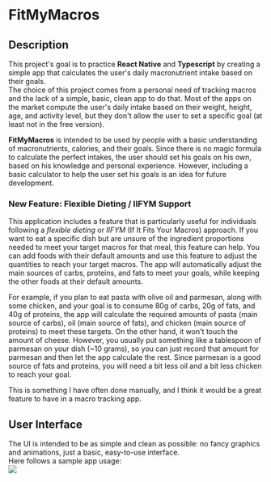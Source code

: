 # FitMyMacros
## Description
This project's goal is to practice **React Native** and **Typescript** by creating a simple app that calculates the user's daily macronutrient intake based on their goals.\
The choice of this project comes from a personal need of tracking macros and the lack of a simple, basic, clean app to do that. Most of the apps on the market compute the user's daily intake based on their weight, height, age, and activity level, but they don't allow the user to set a specific goal (at least not in the free version).

**FitMyMacros** is intended to be used by people with a basic understanding of macronutrients, calories, and their goals. Since there is no magic formula to calculate the perfect intakes, the user should set his goals on his own, based on his knowledge and personal experience. However, including a basic calculator to help the user set his goals is an idea for future development.

### New Feature: Flexible Dieting / IIFYM Support
This application includes a feature that is particularly useful for individuals following a _flexible dieting_ or _IIFYM_ (If It Fits Your Macros) approach. If you want to eat a specific dish but are unsure of the ingredient proportions needed to meet your target macros for that meal, this feature can help. You can add foods with their default amounts and use this feature to adjust the quantities to reach your target macros. The app will automatically adjust the main sources of carbs, proteins, and fats to meet your goals, while keeping the other foods at their default amounts.

For example, if you plan to eat pasta with olive oil and parmesan, along with some chicken, and your goal is to consume 80g of carbs, 20g of fats, and 40g of proteins, the app will calculate the required amounts of pasta (main source of carbs), oil (main source of fats), and chicken (main source of proteins) to meet these targets. On the other hand, it won't touch the amount of cheese. However, you usually put something like a tablespoon of parmesan on your dish (~10 grams), so you can just record that amount for parmesan and then let the app calculate the rest. Since parmesan is a good source of fats and proteins, you will need a bit less oil and a bit less chicken to reach your goal.

This is something I have often done manually, and I think it would be a great feature to have in a macro tracking app.

## User Interface
The UI is intended to be as simple and clean as possible: no fancy graphics and animations, just a basic, easy-to-use interface.\
Here follows a sample app usage:\
<img src="app-demo.gif"/>

